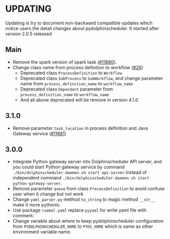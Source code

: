 <!--
Licensed to the Apache Software Foundation (ASF) under one
or more contributor license agreements.  See the NOTICE file
distributed with this work for additional information
regarding copyright ownership.  The ASF licenses this file
to you under the Apache License, Version 2.0 (the
"License"); you may not use this file except in compliance
with the License.  You may obtain a copy of the License at

http://www.apache.org/licenses/LICENSE-2.0

Unless required by applicable law or agreed to in writing,
software distributed under the License is distributed on an
"AS IS" BASIS, WITHOUT WARRANTIES OR CONDITIONS OF ANY
KIND, either express or implied.  See the License for the
specific language governing permissions and limitations
under the License.
-->

# UPDATING

Updating is try to document non-backward compatible updates which notice users the detail changes about pydolphinscheduler.
It started after version 2.0.5 released

## Main

* Remove the spark version of spark task ([#11860](https://github.com/apache/dolphinscheduler/pull/11860)).
* Change class name from process definition to workflow ([#26](https://github.com/apache/dolphinscheduler-sdk-python/pull/26))
  * Deprecated class `ProcessDefinition` to `Workflow`
  * Deprecated class `SubProcess` to `SubWorkflow`, and change parameter name from `process_definition_name` to `workflow_name`
  * Deprecated class `Dependent` parameter from `process_definition_name` to `workflow_name`
  * And all above deprecated will be remove in version 4.1.0

## 3.1.0

* Remove parameter ``task_location`` in process definition and Java Gateway service ([#11681](https://github.com/apache/dolphinscheduler/pull/11681))

## 3.0.0

* Integrate Python gateway server into Dolphinscheduler API server, and you could start Python gateway service by command
  `./bin/dolphinscheduler-daemon.sh start api-server` instead of independent command
  `./bin/dolphinscheduler-daemon.sh start python-gateway-server`.
* Remove parameter `queue` from class `ProcessDefinition` to avoid confuse user when it change but not work
* Change `yaml_parser.py` method `to_string` to magic method `__str__` make it more pythonic.
* Use package ``ruamel.yaml`` replace ``pyyaml`` for write yaml file with comment.
* Change variable about where to keep pydolphinscheduler configuration from ``PYDOLPHINSCHEDULER_HOME`` to
  ``PYDS_HOME`` which is same as other environment variable name.


